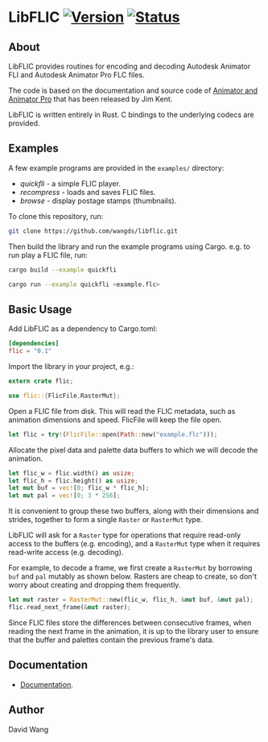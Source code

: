 
LibFLIC [![Version][version-img]][version-url] [![Status][travis-ci-img]][travis-ci-url]
=======


About
-----

LibFLIC provides routines for encoding and decoding Autodesk Animator
FLI and Autodesk Animator Pro FLC files.

The code is based on the documentation and source code of
[Animator and Animator Pro][animator-pro]
that has been released by Jim Kent.

LibFLIC is written entirely in Rust.  C bindings to the underlying
codecs are provided.


Examples
--------

A few example programs are provided in the `examples/` directory:

* _quickfli_ - a simple FLIC player.
* _recompress_ - loads and saves FLIC files.
* _browse_ - display postage stamps (thumbnails).

To clone this repository, run:

```sh
git clone https://github.com/wangds/libflic.git
```

Then build the library and run the example programs using Cargo.
e.g. to run play a FLIC file, run:

```sh
cargo build --example quickfli

cargo run --example quickfli <example.flc>
```


Basic Usage
-----------

Add LibFLIC as a dependency to Cargo.toml:

```toml
[dependencies]
flic = "0.1"
```

Import the library in your project, e.g.:

```rust
extern crate flic;

use flic::{FlicFile,RasterMut};
```

Open a FLIC file from disk.  This will read the FLIC metadata, such as
animation dimensions and speed.  FlicFile will keep the file open.

```rust
let flic = try!(FlicFile::open(Path::new("example.flc")));
```

Allocate the pixel data and palette data buffers to which we will
decode the animation.

```rust
let flic_w = flic.width() as usize;
let flic_h = flic.height() as usize;
let mut buf = vec![0; flic_w * flic_h];
let mut pal = vec![0; 3 * 256];
```

It is convenient to group these two buffers, along with their
dimensions and strides, together to form a single `Raster` or
`RasterMut` type.

LibFLIC will ask for a `Raster` type for operations that require
read-only access to the buffers (e.g. encoding), and a `RasterMut`
type when it requires read-write access (e.g. decoding).

For example, to decode a frame, we first create a `RasterMut` by
borrowing `buf` and `pal` mutably as shown below.  Rasters are cheap
to create, so don't worry about creating and dropping them frequently.

```rust
let mut raster = RasterMut::new(flic_w, flic_h, &mut buf, &mut pal);
flic.read_next_frame(&mut raster);
```

Since FLIC files store the differences between consecutive frames,
when reading the next frame in the animation, it is up to the library
user to ensure that the buffer and palettes contain the previous
frame's data.


Documentation
-------------

* [Documentation][documentation].


Author
------

David Wang


[animator-pro]: https://github.com/AnimatorPro/Animator-Pro
[documentation]: https://docs.rs/flic/
[travis-ci-img]: https://travis-ci.org/wangds/libflic.svg?branch=master
[travis-ci-url]: https://travis-ci.org/wangds/libflic
[version-img]: https://img.shields.io/crates/v/flic.svg
[version-url]: https://crates.io/crates/flic
